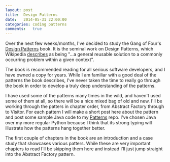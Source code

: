 ```yaml
---
layout: post
title:  Design Patterns
date:   2014-05-31 22:00:00
categories: coding patterns
comments:   true
---
```


Over the next few weeks/months, I've decided to study the Gang of Four's 
<a href="http://en.wikipedia.org/wiki/Design_Patterns">Design Patterns</a> book. It is the seminal work on Design 
Patterns, which Wikipedia <a href="http://en.wikipedia.org/wiki/Software_design_pattern">describes</a> as being 
"...a general reusable solution to a commonly occurring problem within a given context". 

The book is recommended reading for all serious software developers, and I have owned a copy for years. While I am 
familiar with a good deal of the patterns the book describes, I've never taken the time to really go through the book
in order to develop a truly deep understanding of the patterns. 

I have used some of the patterns many times in the wild, and haven't used some of them at all, so there will be a nice 
mixed bag of old and new. I'll be working through the patters in chapter order, from Abstract Factory through to 
Visitor. For each pattern I will make a short post here about the pattern and post some sample Java code to my
 <a href="https://github.com/jeroanan/Patterns">Patterns</a> repo. I've chosen Java over my more regular Python because
 I think that its strong typing will illustrate how the patterns hang together better.
 
 The first couple of chapters in the book are an introduction and a case study that showcases various patters. While
 these are very important chapters to read I'll be skipping them here and instead I'll just jump straight into the
 Abstract Factory pattern.

